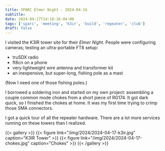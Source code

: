 ```yaml
---
title: SPARC Elmer Night - 2024-04-16
subtitle: 
date: 2024-04-17T14:18:16-04:00
tags: ['sparc', 'meeting', 'k3ir', 'build', 'repeater', 'club']
draft: false
---
```


I visited the K3IR tower site
for their _Elmer Night_.
People were configuring cameras;
testing an ultra-portable FT8 setup:
- truSDX radio
- ft8cn on a phone
- very lightweight wire antenna and transformer kit
- an inexpensive, but super-long, fishing pole as a mast

(Now I need one of those fishing poles.)

<!--more-->

I borrowed a soldering iron 
and started on my own project:
assembling a couple common mode chokes
from a short piece of RG174.
It got dark quick, 
so I finished the chokes at home.
It was my first time trying
to crimp those SMA connectors.

I got a quick tour
of all the repeater hardware.
There are a lot more services
running on these towers than I realized.

{{< gallery >}}
{{< figure link="/img/2024/2024-04-17-k3ir.jpg" caption="K3IR Tower" >}}
{{< figure link="/img/2024/2024-04-17-chokes.jpg" caption="Chokes" >}}
{{< /gallery >}}

